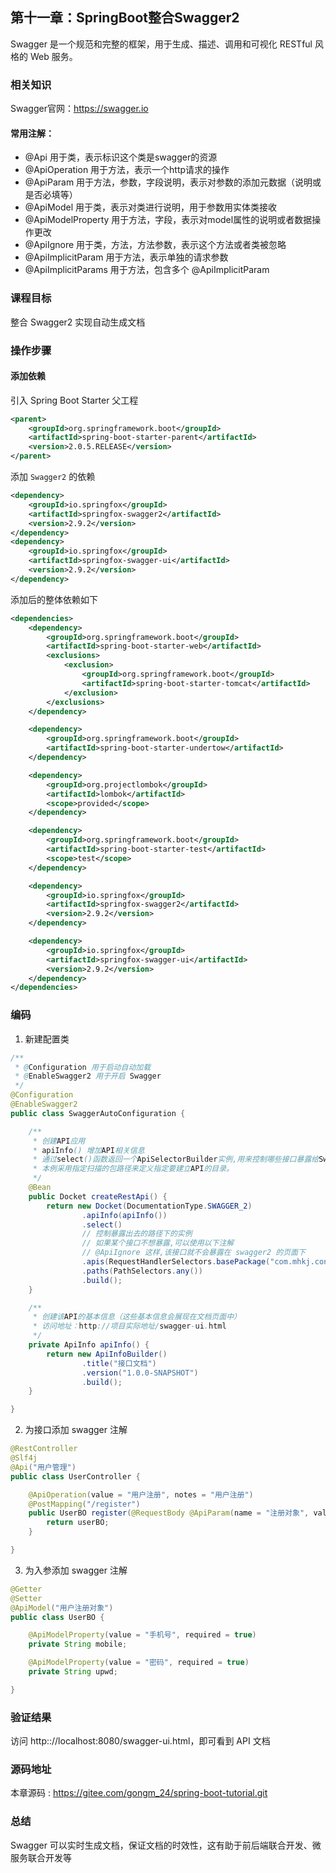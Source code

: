 第十一章：SpringBoot整合Swagger2
---

Swagger 是一个规范和完整的框架，用于生成、描述、调用和可视化 RESTful 风格的 Web 服务。

### 相关知识

Swagger官网：<https://swagger.io>

#### 常用注解： 
 - @Api 用于类，表示标识这个类是swagger的资源
 - @ApiOperation 用于方法，表示一个http请求的操作
 - @ApiParam 用于方法，参数，字段说明，表示对参数的添加元数据（说明或是否必填等）
 - @ApiModel 用于类，表示对类进行说明，用于参数用实体类接收
 - @ApiModelProperty 用于方法，字段，表示对model属性的说明或者数据操作更改
 - @ApiIgnore 用于类，方法，方法参数，表示这个方法或者类被忽略
 - @ApiImplicitParam 用于方法，表示单独的请求参数
 - @ApiImplicitParams 用于方法，包含多个 @ApiImplicitParam

### 课程目标

整合 Swagger2 实现自动生成文档

### 操作步骤

#### 添加依赖

引入 Spring Boot Starter 父工程

```xml
<parent>
    <groupId>org.springframework.boot</groupId>
    <artifactId>spring-boot-starter-parent</artifactId>
    <version>2.0.5.RELEASE</version>
</parent>
```

添加 `Swagger2` 的依赖

```xml
<dependency>
    <groupId>io.springfox</groupId>
    <artifactId>springfox-swagger2</artifactId>
    <version>2.9.2</version>
</dependency>
<dependency>
    <groupId>io.springfox</groupId>
    <artifactId>springfox-swagger-ui</artifactId>
    <version>2.9.2</version>
</dependency>
```

添加后的整体依赖如下

```xml
<dependencies>
    <dependency>
        <groupId>org.springframework.boot</groupId>
        <artifactId>spring-boot-starter-web</artifactId>
        <exclusions>
            <exclusion>
                <groupId>org.springframework.boot</groupId>
                <artifactId>spring-boot-starter-tomcat</artifactId>
            </exclusion>
        </exclusions>
    </dependency>

    <dependency>
        <groupId>org.springframework.boot</groupId>
        <artifactId>spring-boot-starter-undertow</artifactId>
    </dependency>

    <dependency>
        <groupId>org.projectlombok</groupId>
        <artifactId>lombok</artifactId>
        <scope>provided</scope>
    </dependency>

    <dependency>
        <groupId>org.springframework.boot</groupId>
        <artifactId>spring-boot-starter-test</artifactId>
        <scope>test</scope>
    </dependency>

    <dependency>
        <groupId>io.springfox</groupId>
        <artifactId>springfox-swagger2</artifactId>
        <version>2.9.2</version>
    </dependency>

    <dependency>
        <groupId>io.springfox</groupId>
        <artifactId>springfox-swagger-ui</artifactId>
        <version>2.9.2</version>
    </dependency>
</dependencies>
```

### 编码

1. 新建配置类

```java
/**
 * @Configuration 用于启动自动加载
 * @EnableSwagger2 用于开启 Swagger
 */
@Configuration
@EnableSwagger2
public class SwaggerAutoConfiguration {

    /**
     * 创建API应用
     * apiInfo() 增加API相关信息
     * 通过select()函数返回一个ApiSelectorBuilder实例,用来控制哪些接口暴露给Swagger来展现，
     * 本例采用指定扫描的包路径来定义指定要建立API的目录。
     */
    @Bean
    public Docket createRestApi() {
        return new Docket(DocumentationType.SWAGGER_2)
                .apiInfo(apiInfo())
                .select()
                // 控制暴露出去的路径下的实例
                // 如果某个接口不想暴露,可以使用以下注解
                // @ApiIgnore 这样,该接口就不会暴露在 swagger2 的页面下
                .apis(RequestHandlerSelectors.basePackage("com.mhkj.controller"))
                .paths(PathSelectors.any())
                .build();
    }

    /**
     * 创建该API的基本信息（这些基本信息会展现在文档页面中）
     * 访问地址：http://项目实际地址/swagger-ui.html
     */
    private ApiInfo apiInfo() {
        return new ApiInfoBuilder()
                .title("接口文档")
                .version("1.0.0-SNAPSHOT")
                .build();
    }

}
```

2. 为接口添加 swagger 注解

```java
@RestController
@Slf4j
@Api("用户管理")
public class UserController {

    @ApiOperation(value = "用户注册", notes = "用户注册")
    @PostMapping("/register")
    public UserBO register(@RequestBody @ApiParam(name = "注册对象", value = "JSON对象", required = true) UserBO userBO) {
        return userBO;
    }

}
```

3. 为入参添加 swagger 注解

```java
@Getter
@Setter
@ApiModel("用户注册对象")
public class UserBO {

    @ApiModelProperty(value = "手机号", required = true)
    private String mobile;

    @ApiModelProperty(value = "密码", required = true)
    private String upwd;

}
```

### 验证结果

访问 http:://localhost:8080/swagger-ui.html，即可看到 API 文档


### 源码地址

本章源码 : <https://gitee.com/gongm_24/spring-boot-tutorial.git>

### 总结

Swagger 可以实时生成文档，保证文档的时效性，这有助于前后端联合开发、微服务联合开发等
